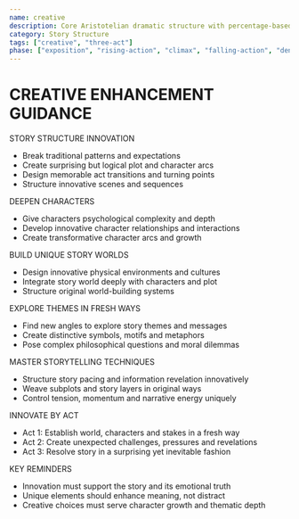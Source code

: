 ```yaml
---
name: creative
description: Core Aristotelian dramatic structure with percentage-based story stages and character elements
category: Story Structure
tags: ["creative", "three-act"]
phase: ["exposition", "rising-action", "climax", "falling-action", "denouement"]
---
```


# CREATIVE ENHANCEMENT GUIDANCE

STORY STRUCTURE INNOVATION
- Break traditional patterns and expectations
- Create surprising but logical plot and character arcs 
- Design memorable act transitions and turning points
- Structure innovative scenes and sequences

DEEPEN CHARACTERS
- Give characters psychological complexity and depth
- Develop innovative character relationships and interactions
- Create transformative character arcs and growth

BUILD UNIQUE STORY WORLDS
- Design innovative physical environments and cultures
- Integrate story world deeply with characters and plot
- Structure original world-building systems

EXPLORE THEMES IN FRESH WAYS
- Find new angles to explore story themes and messages
- Create distinctive symbols, motifs and metaphors
- Pose complex philosophical questions and moral dilemmas

MASTER STORYTELLING TECHNIQUES  
- Structure story pacing and information revelation innovatively
- Weave subplots and story layers in original ways
- Control tension, momentum and narrative energy uniquely

INNOVATE BY ACT
- Act 1: Establish world, characters and stakes in a fresh way
- Act 2: Create unexpected challenges, pressures and revelations 
- Act 3: Resolve story in a surprising yet inevitable fashion

KEY REMINDERS
- Innovation must support the story and its emotional truth
- Unique elements should enhance meaning, not distract
- Creative choices must serve character growth and thematic depth